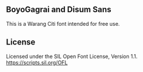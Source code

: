 
## BoyoGagrai and Disum Sans
This is a Warang Citi font intended for free use.

## License
Licensed under the SIL Open Font License, Version 1.1. https://scripts.sil.org/OFL

